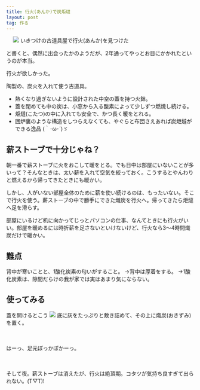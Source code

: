 ```yaml
---
title: 行火(あんか)で炭炬燵
layout: post
tag: 作る
---
```


　
<img src="https://kobapan.com/f/8281885751_07677cb37e.jpg">
いきつけの古道具屋で行火(あんか)を見つけた


と書くと、偶然に出会ったかのようだが、2年通ってやっとお目にかかれたというのが本当。


行火が欲しかった。


陶製の、炭火を入れて使う古道具。

* 熱くなり過ぎないように設計された中空の蓋を持つ火鉢。
* 蓋を閉めても中の炭は、小窓から入る酸素によって少しずつ燃焼し続ける。
* 炬燵(こたつ)の中に入れても安全で、かつ長く暖をとれる。
* 囲炉裏のような構造をしつらえなくても、やぐらと布団さえあれば炭炬燵が<br>できる逸品 (｀･ω･´)ゞ


## 薪ストーブで十分じゃね？

朝一番で薪ストーブに火をおこして暖をとる。でも日中は部屋にいないことが多いって？そんなときは、太い薪を入れて空気を絞っておく。こうするとやんわりと燃えるから帰ってきたときにも暖かい。

しかし、人がいない部屋全体のために薪を使い続けるのは、もったいない。そこで行火を使う。薪ストーブの中で勝手にできた熾炭を行火へ。帰ってきたら炬燵へ足を滑らす。

部屋にいるけど机に向かってじっとパソコンの仕事、なんてときにも行火がいい。部屋を暖めるには時折薪を足さないといけないけど、行火なら3～4時間熾炭だけで暖かい。


## 難点

背中が寒いことと、1酸化炭素の匂いがすること。
→背中は厚着をする。
→1酸化炭素は、隙間だらけの我が家では実はあまり気にならない。



## 使ってみる

蓋を開けるとこう
<img src="https://kobapan.com/f/8281887695_268563e670.jpg">
底に灰をたっぷりと敷き詰めて、その上に熾炭(おきずみ)を置く。

　

はーっ、足元ぽっかぽかーっ。

　

そして夜。薪ストーブは消えたが、行火は絶頂期。コタツが気持ち良すぎて出られない。(T▽T)!






　
